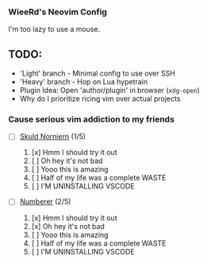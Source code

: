 ### WieeRd's Neovim Config

I'm too lazy to use a mouse.

## TODO:

- 'Light' branch - Minimal config to use over SSH
- 'Heavy' branch - Hop on Lua hypetrain
- Plugin Idea: Open 'author/plugin' in browser (`xdg-open`)
- Why do I prioritize ricing vim over actual projects

### Cause serious vim addiction to my friends

- [ ] [Skuld Norniern](https://github.com/SkuldNorniern "fellow fox lover :D") (1/5)

	1. [x] Hmm I should try it out
	2. [ ] Oh hey it's not bad
	3. [ ] Yooo this is amazing
	4. [ ] Half of my life was a complete WASTE
	5. [ ] I'M UNINSTALLING VSCODE

- [ ] [Numberer](https://github.com/ybs1164) (2/5)

	1. [x] Hmm I should try it out
	2. [x] Oh hey it's not bad
	3. [ ] Yooo this is amazing
	4. [ ] Half of my life was a complete WASTE
	5. [ ] I'M UNINSTALLING VSCODE
